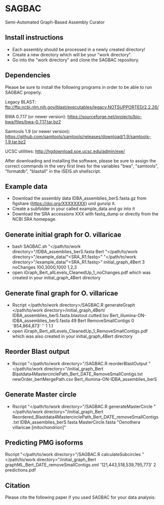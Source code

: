 # SAGBAC
Semi-Automated Graph-Based Assembly Curator

## Install instructions
* Each assembly should be processed in a newly created directory!
* Create a new directory which will be your "work directory".
* Go into the "work directory" and clone the SAGBAC repository.

## Dependencies
Please be sure to install the following programs in order to be able to run SAGBAC properly.

Legacy BLAST: ftp://ftp.ncbi.nlm.nih.gov/blast/executables/legacy.NOTSUPPORTED/2.2.26/

BWA 0.7.17 (or newer version): https://sourceforge.net/projects/bio-bwa/files/bwa-0.7.17.tar.bz2

Samtools 1.9 (or newer version): https://github.com/samtools/samtools/releases/download/1.9/samtools-1.9.tar.bz2

UCSC utilities: http://hgdownload.soe.ucsc.edu/admin/exe/

After downloading and installing the software, please be sure to assign the correct commands in the very first lines for the variables "bwa", "samtools", "formatdb", "blastall" in the ISEIS.sh shellscript.

## Example data
* Download the assembly data IDBA_assemblies_berS.fasta.gz from figshare (https://doi.org/XXXXXXXX) und gunzip it.
* Create a subfolder in your <source and data directory> called example_data and go into it
* Download the SRA accessions XXX with fastq_dump or directly from the NCBI SRA homepage.

## Generate initial graph for O. villaricae
* bash SAGBAC.sh "</path/to/work directory>"/IDBA_assemblies_berS.fasta Bert "</path/to/work directory>"/example_data/"<SRA_R1.fastq>" "</path/to/work directory>"/example_data/"<SRA_R1.fastq>" initial_graph_4Bert 3 noChanges 100,3000,1000 1,2,3
* open iGraph_Bert_allLevels_CleanedUp_1_noChanges.pdf which was created in your initial_graph_4Bert directory

## Generate final graph for O. villaricae
* Rscript </path/to/work directory>/SAGBAC.R generateGraph </path/to/work directory>/initial_graph_4Bert/ IDBA_assemblies_berS.fasta.blastout.cutted.tsv Bert_illumina-ON-IDBA_assemblies_berS.fasta 49 Bert RemoveSmallContigs 0 '854,864,873' '' 1 1.1
* open iGraph_Bert_allLevels_CleanedUp_1_RemoveSmallContigs.pdf which was also created in your initial_graph_4Bert directory

## Reorder Blast output
* Rscript "</path/to/work directory>"/SAGBAC.R reorderBlastOutput "</path/to/work directory>"/initial_graph_Bert Blastdata4MastercirclePath_Bert_DATE_RemoveSmallContigs.txt newOrder_bertMergePath.csv Bert_illumina-ON-IDBA_assemblies_berS

## Generate Master circle
* Rscript "</path/to/work directory>"/SAGBAC.R generateMasterCircle "</path/to/work directory>"/initial_graph_Bert Reordered_Blastdata4MastercirclePath_Bert_DATE_removeSmallContigs.txt IDBA_assemblies_berS.fasta MasterCircle.fasta "Oenothera villaricae [mitochondrion]"

## Predicting PMG isoforms
Rscript "</path/to/work directory>"/SAGBAC.R calculateSubcircles "</path/to/work directory>"/initial_graph_Bert graphML_Bert_DATE_removeSmallContigs.xml '121,443,518,539,795,773' 2 predictions.pdf

## Citation
Please cite the following paper if you used SAGBAC for your data analysis:
  
